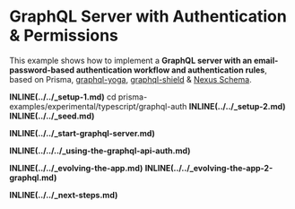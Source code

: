 # GraphQL Server with Authentication & Permissions

This example shows how to implement a **GraphQL server with an email-password-based authentication workflow and authentication rules**, based on Prisma, [graphql-yoga](https://github.com/prisma/graphql-yoga), [graphql-shield](https://github.com/maticzav/graphql-shield) & [Nexus Schema](https://nexusjs.org/#/components/schema/about).

**INLINE(../../\_setup-1.md)**
cd prisma-examples/experimental/typescript/graphql-auth
**INLINE(../../\_setup-2.md)**
**INLINE(../../\_seed.md)**

**INLINE(../../\_start-graphql-server.md)**

**INLINE(../../../\_using-the-graphql-api-auth.md)**

**INLINE(../../\_evolving-the-app.md)**
**INLINE(../../\_evolving-the-app-2-graphql.md)**

**INLINE(../../\_next-steps.md)**
